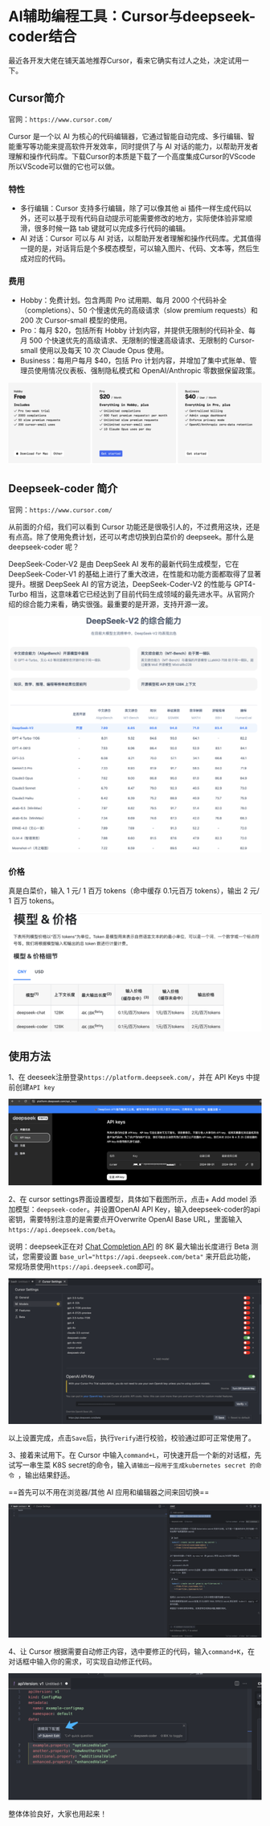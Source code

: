 # AI辅助编程工具：Cursor与deepseek-coder结合

最近各开发大佬在铺天盖地推荐Cursor，看来它确实有过人之处，决定试用一下。

## Cursor简介

官网：`https://www.cursor.com/`

Cursor 是一个以 AI 为核心的代码编辑器，它通过智能自动完成、多行编辑、智能重写等功能来提高软件开发效率，同时提供了与 AI 对话的能力，以帮助开发者理解和操作代码库。下载Cursor的本质是下载了一个高度集成Cursor的VScode所以VScode可以做的它也可以做。

### 特性

- 多行编辑：Cursor 支持多行编辑，除了可以像其他 ai 插件一样生成代码以外，还可以基于现有代码自动提示可能需要修改的地方，实际使体验非常顺滑，很多时候一路 tab 键就可以完成多行代码的编辑。
- AI 对话：Cursor 可以与 AI 对话，以帮助开发者理解和操作代码库。尤其值得一提的是，对话背后是个多模态模型，可以输入图片、代码、文本等，然后生成对应的代码。

### 费用

* Hobby：免费计划。包含两周 Pro 试用期、每月 2000 个代码补全（completions）、50 个慢速优先的高级请求（slow premium requests）和 200 次 Cursor-small 模型的使用。
* Pro：每月 $20，包括所有 Hobby 计划内容，并提供无限制的代码补全、每月 500 个快速优先的高级请求、无限制的慢速高级请求、无限制的 Cursor-small 使用以及每天 10 次 Claude Opus 使用。
* Business：每用户每月 $40，包括 Pro 计划内容，并增加了集中式账单、管理员使用情况仪表板、强制隐私模式和 OpenAI/Anthropic 零数据保留政策。

![image-20240901135546541](assets/image-20240901135546541.png)

## Deepseek-coder 简介

官网：`https://www.cursor.com/`

从前面的介绍，我们可以看到 Cursor 功能还是很吸引人的，不过费用这块，还是有点高。除了使用免费计划，还可以考虑切换到白菜价的 deepseek。那什么是deepseek-coder 呢？

DeepSeek-Coder-V2 是由 DeepSeek AI 发布的最新代码生成模型，它在 DeepSeek-Coder-V1 的基础上进行了重大改进，在性能和功能方面都取得了显著提升。根据 DeepSeek AI 的官方说法，DeepSeek-Coder-V2 的性能与 GPT4-Turbo 相当，这意味着它已经达到了目前代码生成领域的最先进水平。从官网介绍的综合能力来看，确实很强。最重要的是开源，支持开源一波。

![image-20240901141125838](assets/image-20240901141125838.png)

### 价格

真是白菜价，输入 1 元/ 1 百万 tokens（命中缓存 0.1元百万 tokens），输出 2 元/ 1 百万 tokens。

![image-20240901135857493](assets/image-20240901135857493.png)

## 使用方法

1、在 deeseek注册登录`https://platform.deepseek.com/`，并在 API Keys 中提前创建`API key`

![image-20240901140649427](assets/image-20240901140649427.png)

2、在 cursor settings界面设置模型，具体如下截图所示，点击+ Add model 添加模型：`deepseek-coder`。并设置OpenAI API Key，输入deepseek-coder的api密钥，需要特别注意的是需要点开Overwrite OpenAI Base URL，里面输入 `https://api.deepseek.com/beta`。

说明：deepseek正在对 [Chat Completion API](https://platform.deepseek.com/api-docs/zh-cn/api/create-chat-completion) 的 8K 最大输出长度进行 Beta 测试，您需要设置 `base_url="https://api.deepseek.com/beta"` 来开启此功能，常规场景使用`https://api.deepseek.com`即可。

![image-20240901140134334](assets/image-20240901140134334.png)

以上设置完成，点击`Save`后，执行`Verify`进行校验，校验通过即可正常使用了。

3、接着来试用下。在 Cursor 中输入`command+L`，可快速开启一个新的对话框，先试写一串生菜 K8S  secret的命令，输入`请输出一段用于生成kubernetes secret 的命令 `，输出结果舒适。

==首先可以不用在浏览器/其他 AI 应用和编辑器之间来回切换==

![image-20240901141515283](assets/image-20240901141515283.png)

4、让 Cursor 根据需要自动修正内容，选中要修正的代码，输入`command+K`，在对话框中输入你的需求，可实现自动修正代码。

![image-20240902105627701](assets/image-20240902105627701.png)

整体体验良好，大家也用起来！
